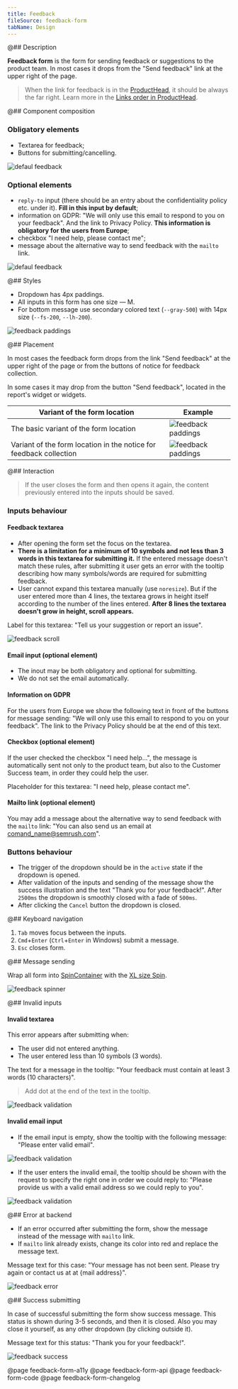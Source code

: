 ```yaml
---
title: Feedback
fileSource: feedback-form
tabName: Design
---
```


@## Description

**Feedback form** is the form for sending feedback or suggestions to the product team. In most cases it drops from the "Send feedback" link at the upper right of the page.

> When the link for feedback is in the [ProductHead](/components/product-head/), it should be always the far right. Learn more in the [Links order in ProductHead](/patterns/links-order/).

@## Сomponent composition

### Obligatory elements

- Textarea for feedback;
- Buttons for submitting/cancelling.

![defaul feedback](static/default.png)

### Optional elements

- `reply-to` input (there should be an entry about the confidentiality policy etc. under it). **Fill in this input by default**;
- information on GDPR: "We will only use this email to respond to you on your feedback". And the link to Privacy Policy. **This information is obligatory for the users from Europe**;
- checkbox "I need help, please contact me";
- message about the alternative way to send feedback with the `mailto` link.

![defaul feedback](static/options.png)

@## Styles

- Dropdown has 4px paddings.
- All inputs in this form has one size — M.
- For bottom message use secondary colored text (`--gray-500`) with 14px size (`--fs-200`, `--lh-200`).

![feedback paddings](static/send-feedback-sizes.png)

@## Placement

In most cases the feedback form drops from the link "Send feedback" at the upper right of the page or from the buttons of notice for feedback collection.

In some cases it may drop from the button "Send feedback", located in the report's widget or widgets.

| Variant of the form location                                       | Example                                               |
| ------------------------------------------------------------------ | ----------------------------------------------------- |
| The basic variant of the form location                             | ![feedback paddings](static/send-feedback.png)        |
| Variant of the form location in the notice for feedback collection | ![feedback paddings](static/send-feedback-notice.png) |

@## Interaction

> If the user closes the form and then opens it again, the content previously entered into the inputs should be saved.

### Inputs behaviour

#### Feedback textarea

- After opening the form set the focus on the textarea.
- **There is a limitation for a minimum of 10 symbols and not less than 3 words in this textarea for submitting it.** If the entered message doesn't match these rules, after submitting it user gets an error with the tooltip describing how many symbols/words are required for submitting feedback.
- User cannot expand this textarea manually (use `noresize`). But if the user entered more than 4 lines, the textarea grows in height itself according to the number of the lines entered. **After 8 lines the textarea doesn't grow in height, scroll appears.**

Label for this textarea: "Tell us your suggestion or report an issue".

![feedback scroll](static/scroll.png)

#### Email input (optional element)

- The inout may be both obligatory and optional for submitting.
- We do not set the email automatically.

#### Information on GDPR

For the users from Europe we show the following text in front of the buttons for message sending: "We will only use this email to respond to you on your feedback". The link to the Privacy Policy should be at the end of this text.

#### Checkbox (optional element)

If the user checked the checkbox "I need help...", the message is automatically sent not only to the product team, but also to the Customer Success team, in order they could help the user.

Placeholder for this textarea: "I need help, please contact me".

#### Mailto link (optional element)

You may add a message about the alternative way to send feedback with the `mailto` link: "You can also send us an email at comand_name@semrush.com".

### Buttons behaviour

- The trigger of the dropdown should be in the `active` state if the dropdown is opened.
- After validation of the inputs and sending of the message show the success illustration and the text "Thank you for your feedback!". After `2500ms` the dropdown is smoothly closed with a fade of `500ms`.
- After clicking the `Cancel` button the dropdown is closed.

@## Keyboard navigation

1. `Tab` moves focus between the inputs.
2. `Cmd`+`Enter` (`Ctrl`+`Enter` in Windows) submit a message.
3. `Esc` closes form.

@## Message sending

Wrap all form into [SpinContainer](/components/spin-container/) with the [XL size Spin](/components/spin/).

![feedback spinner](static/loading.png)

@## Invalid inputs

#### Invalid textarea

This error appears after submitting when:

- The user did not entered anything.
- The user entered less than 10 symbols (3 words).

The text for a message in the tooltip: "Your feedback must contain at least 3 words (10 characters)".

> Add dot at the end of the text in the tooltip.

![feedback validation](static/validation-1.png)

#### Invalid email input

- If the email input is empty, show the tooltip with the following message: "Please enter valid email".

![feedback validation](static/validation-2.png)

- If the user enters the invalid email, the tooltip should be shown with the request to specify the right one in order we could reply to: "Please provide us with a valid email address so we could reply to you".

![feedback validation](static/validation-3.png)

@## Error at backend

- If an error occurred after submitting the form, show the message instead of the message with `mailto` link.
- If `mailto` link already exists, change its color into red and replace the message text.

Message text for this case: "Your message has not been sent. Please try again or contact us at at {mail address}".

![feedback error](static/error.png)

@## Success submitting

In case of successful submitting the form show success message. This status is shown during 3-5 seconds, and then it is closed. Also you may close it yourself, as any other dropdown (by clicking outside it).

Message text for this status: "Thank you for your feedback!".

![feedback success](static/success.png)

@page feedback-form-a11y
@page feedback-form-api
@page feedback-form-code
@page feedback-form-changelog
